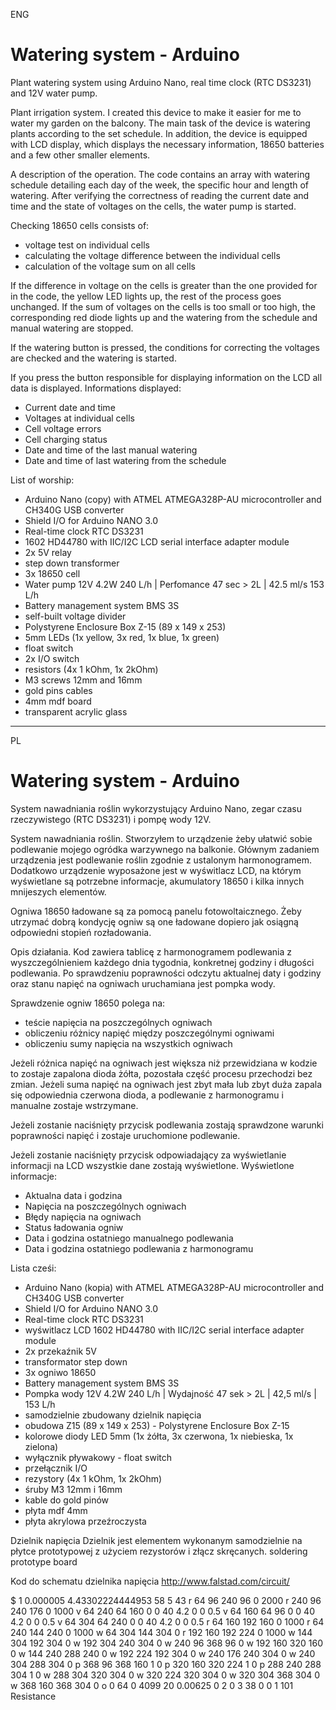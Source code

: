 ENG

# Watering system - Arduino

Plant watering system using Arduino Nano, real time clock (RTC DS3231) and 12V water pump.

Plant irrigation system.
I created this device to make it easier for me to water my garden on the balcony.
The main task of the device is watering plants according to the set schedule.
In addition, the device is equipped with LCD display, which displays the necessary information, 18650 batteries and a few other smaller elements.

A description of the operation.
The code contains an array with watering schedule detailing each day of the week, the specific hour and length of watering. After verifying the correctness of reading the current date and time and the state of voltages on the cells, the water pump is started.

Checking 18650 cells consists of:
- voltage test on individual cells
- calculating the voltage difference between the individual cells
- calculation of the voltage sum on all cells

If the difference in voltage on the cells is greater than the one provided for in the code, the yellow LED lights up, the rest of the process goes unchanged.
If the sum of voltages on the cells is too small or too high, the corresponding red diode lights up and the watering from the schedule and manual watering are stopped.

If the watering button is pressed, the conditions for correcting the voltages are checked and the watering is started.

If you press the button responsible for displaying information on the LCD all data is displayed.
Informations displayed:
- Current date and time
- Voltages at individual cells
- Cell voltage errors
- Cell charging status
- Date and time of the last manual watering
- Date and time of last watering from the schedule

List of worship:
- Arduino Nano (copy) with ATMEL ATMEGA328P-AU microcontroller and CH340G USB converter
- Shield I/O for Arduino NANO 3.0
- Real-time clock RTC DS3231
- 1602 HD44780 with IIC/I2C LCD serial interface adapter module
- 2x 5V relay
- step down transformer
- 3x 18650 cell
- Water pump 12V 4.2W 240 L/h | Perfomance 47 sec > 2L | 42.5 ml/s 153 L/h
- Battery management system BMS 3S
- self-built voltage divider
- Polystyrene Enclosure Box Z-15 (89 x 149 x 253)
- 5mm LEDs (1x yellow, 3x red, 1x blue, 1x green)
- float switch
- 2x I/O switch
- resistors (4x 1 kOhm, 1x 2kOhm)
- M3 screws 12mm and 16mm
- gold pins cables
- 4mm mdf board
- transparent acrylic glass

-----------------------------------------------------------------------------------------------------------------------------

PL

# Watering system - Arduino

System nawadniania roślin wykorzystujący Arduino Nano, zegar czasu rzeczywistego (RTC DS3231) i pompę wody 12V.

System nawadniania roślin.
Stworzyłem to urządzenie żeby ułatwić sobie podlewanie mojego ogródka warzywnego na balkonie.
Głównym zadaniem urządzenia jest podlewanie roślin zgodnie z ustalonym harmonogramem.
Dodatkowo urządzenie wyposażone jest w wyświtlacz LCD, na którym wyświetlane są potrzebne informacje, akumulatory 18650 i kilka innych mnijeszych elementów.

Ogniwa 18650 ładowane są za pomocą panelu fotowoltaicznego. Żeby utrzymać dobrą kondycję ogniw są one ładowane dopiero jak osiągną odpowiedni stopień rozładowania.

Opis działania.
Kod zawiera tablicę z harmonogramem podlewania z wyszczególnieniem każdego dnia tygodnia, konkretnej godziny i długości podlewania. Po sprawdzeniu poprawności odczytu aktualnej daty i godziny oraz stanu napięć na ogniwach uruchamiana jest pompka wody.

Sprawdzenie ogniw 18650 polega na:
- teście napięcia na poszczególnych ogniwach
- obliczeniu różnicy napięć między poszczególnymi ogniwami
- obliczeniu sumy napięcia na wszystkich ogniwach

Jeżeli różnica napięć na ogniwach jest większa niż przewidziana w kodzie to zostaje zapalona dioda żółta, pozostała część procesu przechodzi bez zmian.
Jeżeli suma napięć na ogniwach jest zbyt mała lub zbyt duża zapala się odpowiednia czerwona dioda, a podlewanie z harmonogramu i manualne zostaje wstrzymane.

Jeżeli zostanie naciśnięty przycisk podlewania zostają sprawdzone warunki poprawności napięć i zostaje uruchomione podlewanie.

Jeżeli zostanie naciśnięty przycisk odpowiadający za wyświetlanie informacji na LCD wszystkie dane zostają wyświetlone.
Wyświetlone informacje:
- Aktualna data i godzina
- Napięcia na poszczególnych ogniwach
- Błędy napięcia na ogniwach
- Status ładowania ogniw
- Data i godzina ostatniego manualnego podlewania
- Data i godzina ostatniego podlewania z harmonogramu

Lista cześi:
- Arduino Nano (kopia) with ATMEL ATMEGA328P-AU microcontroller and CH340G USB converter
- Shield I/O for Arduino NANO 3.0
- Real-time clock RTC DS3231
- wyświtlacz LCD 1602 HD44780 with IIC/I2C serial interface adapter module
- 2x przekaźnik 5V
- transformator step down
- 3x ogniwo 18650
- Battery management system BMS 3S
- Pompka wody 12V 4.2W 240 L/h | Wydajność 47 sek > 2L | 42,5 ml/s | 153 L/h
- samodzielnie zbudowany dzielnik napięcia
- obudowa Z15 (89 x 149 x 253) - Polystyrene Enclosure Box Z-15
- kolorowe diody LED 5mm (1x żółta, 3x czerwona, 1x niebieska, 1x zielona)
- wyłącznik pływakowy - float switch
- przełącznik I/O
- rezystory (4x 1 kOhm, 1x 2kOhm)
- śruby M3 12mm i 16mm
- kable do gold pinów
- płyta mdf 4mm
- płyta akrylowa przeźroczysta

Dzielnik napięcia
Dzielnik jest elementem wykonanym samodzielnie na płytce prototypowej z użyciem rezystorów i złącz skręcanych. soldering prototype board

Kod do schematu dzielnika napięcia http://www.falstad.com/circuit/

$ 1 0.000005 4.43302224444953 58 5 43
r 64 96 240 96 0 2000
r 240 96 240 176 0 1000
v 64 240 64 160 0 0 40 4.2 0 0 0.5
v 64 160 64 96 0 0 40 4.2 0 0 0.5
v 64 304 64 240 0 0 40 4.2 0 0 0.5
r 64 160 192 160 0 1000
r 64 240 144 240 0 1000
w 64 304 144 304 0
r 192 160 192 224 0 1000
w 144 304 192 304 0
w 192 304 240 304 0
w 240 96 368 96 0
w 192 160 320 160 0
w 144 240 288 240 0
w 192 224 192 304 0
w 240 176 240 304 0
w 240 304 288 304 0
p 368 96 368 160 1 0
p 320 160 320 224 1 0
p 288 240 288 304 1 0
w 288 304 320 304 0
w 320 224 320 304 0
w 320 304 368 304 0
w 368 160 368 304 0
o 0 64 0 4099 20 0.00625 0 2 0 3
38 0 0 1 101 Resistance
